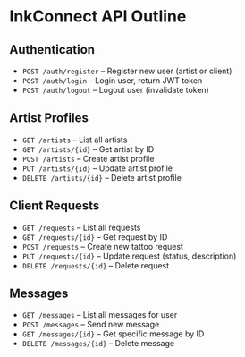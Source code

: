 # InkConnect API Outline

## Authentication
- `POST /auth/register` – Register new user (artist or client)
- `POST /auth/login` – Login user, return JWT token
- `POST /auth/logout` – Logout user (invalidate token)

## Artist Profiles
- `GET /artists` – List all artists
- `GET /artists/{id}` – Get artist by ID
- `POST /artists` – Create artist profile
- `PUT /artists/{id}` – Update artist profile
- `DELETE /artists/{id}` – Delete artist profile

## Client Requests
- `GET /requests` – List all requests
- `GET /requests/{id}` – Get request by ID
- `POST /requests` – Create new tattoo request
- `PUT /requests/{id}` – Update request (status, description)
- `DELETE /requests/{id}` – Delete request

## Messages
- `GET /messages` – List all messages for user
- `POST /messages` – Send new message
- `GET /messages/{id}` – Get specific message by ID
- `DELETE /messages/{id}` – Delete message
